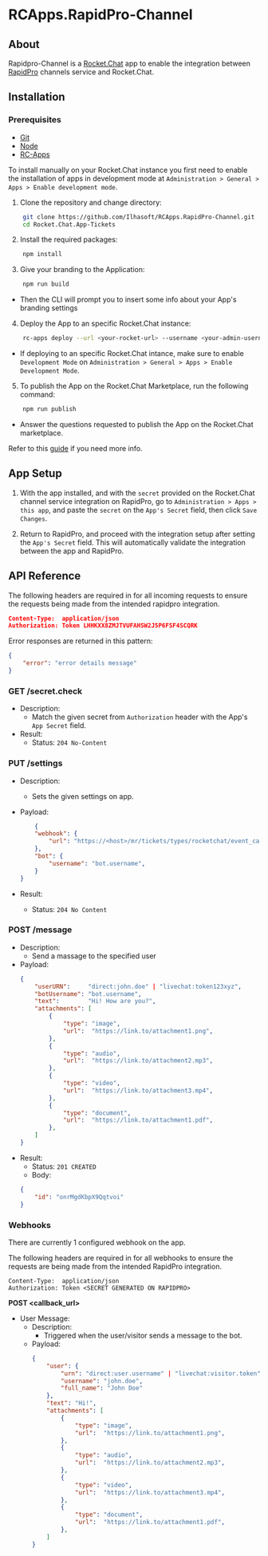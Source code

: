 # RCApps.RapidPro-Channel

## About
Rapidpro-Channel is a [Rocket.Chat](https://github.com/RocketChat/Rocket.Chat) app to enable the integration between [RapidPro](https://github.com/rapidpro/rapidpro) channels service and Rocket.Chat.

## Installation

### Prerequisites

- [Git](https://git-scm.com/book/en/v2/Getting-Started-Installing-Git)
- [Node](https://nodejs.org/en/download/)
- [RC-Apps](https://docs.rocket.chat/apps-development/getting-started#rocket-chat-app-engine-cli)

To install manually on your Rocket.Chat instance you first need to enable the installation of apps in development mode at `Administration > General > Apps > Enable development mode`.

1. Clone the repository and change directory:

```bash
    git clone https://github.com/Ilhasoft/RCApps.RapidPro-Channel.git
    cd Rocket.Chat.App-Tickets
```

2. Install the required packages:

```bash
    npm install
```

3. Give your branding to the Application:

```bash
    npm run build
```

- Then the CLI will prompt you to insert some info about your App's branding settings

4. Deploy the App to an specific Rocket.Chat instance:

```bash
    rc-apps deploy --url <your-rocket-url> --username <your-admin-username> --password <your-admin-password>
```
- If deploying to an specific Rocket.Chat intance, make sure to enable `Development Mode` on `Administration > General > Apps > Enable Development Mode`.

5. To publish the App on the Rocket.Chat Marketplace, run the following command:

```bash
    npm run publish
```
- Answer the questions requested to publish the App on the Rocket.Chat marketplace.

Refer to this [guide](https://docs.rocket.chat/apps-development/getting-started) if you need more info.

## App Setup

1. With the app installed, and with the `secret` provided on the Rocket.Chat channel service integration on RapidPro, go to `Administration > Apps > this app`, and paste the `secret` on the `App's Secret` field, then click `Save Changes`.

3. Return to RapidPro, and proceed with the integration setup after setting the `App's Secret` field. This will automatically validate the integration between the app and RapidPro.

## API Reference

The following headers are required in for all incoming requests to ensure the requests being made from the intended rapidpro integration.

```json
Content-Type:  application/json
Authorization: Token LHHKXX8ZMJTVUFAHSW2J5P6FSF4SCQRK
```

Error responses are returned in this pattern:

```json
{
    "error": "error details message"
}
```

### GET /secret.check

- Description:
    - Match the given secret from `Authorization` header with the App's `App Secret` field.
- Result:
    - Status: `204 No-Content`

### PUT /settings

- Description: 
    - Sets the given settings on app.
- Payload:
    ```json
        {
        "webhook": {
            "url": "https://<host>/mr/tickets/types/rocketchat/event_callback/<UUID>"
        },
        "bot": {
            "username": "bot.username",
        }
    }
    ```

- Result:
    - Status: `204 No Content`

### POST /message

- Description:
    - Send a massage to the specified user
- Payload:
    ```json
    {
        "userURN":     "direct:john.doe" | "livechat:token123xyz",
        "botUsername": "bot.username",
        "text":        "Hi! How are you?",
        "attachments": [
            {
                "type": "image",            
                "url":  "https://link.to/attachment1.png",
            },
            {
                "type": "audio",            
                "url":  "https://link.to/attachment2.mp3",
            },
            {
                "type": "video",            
                "url":  "https://link.to/attachment3.mp4",
            },
            {
                "type": "document",            
                "url":  "https://link.to/attachment1.pdf",
            },
        ]
    }
    ```
- Result:
    - Status: `201 CREATED`
    - Body:
    ```json
    {
        "id": "onrMgdKbpX9Qqtvoi"
    }
    ```
        
### Webhooks

There are currently 1 configured webhook on the app.

The following headers are required in for all webhooks to ensure the requests are being made from the intended RapidPro integration.

```
Content-Type:  application/json
Authorization: Token <SECRET GENERATED ON RAPIDPRO>
```

**POST <callback_url>**

- User Message:
    - Description:
        - Triggered when the user/visitor sends a message to the bot.
    - Payload:
        ```json
        {
            "user": {
                "urn": "direct:user.username" | "livechat:visitor.token",
                "username": "john.doe",
                "full_name": "John Doe"
            },
            "text": "Hi!",
            "attachments": [
                {
                    "type": "image",            
                    "url":  "https://link.to/attachment1.png",
                },
                {
                    "type": "audio",            
                    "url":  "https://link.to/attachment2.mp3",
                },
                {
                    "type": "video",            
                    "url":  "https://link.to/attachment3.mp4",
                },
                {
                    "type": "document",            
                    "url":  "https://link.to/attachment1.pdf",
                },
            ]
        }
        ```
